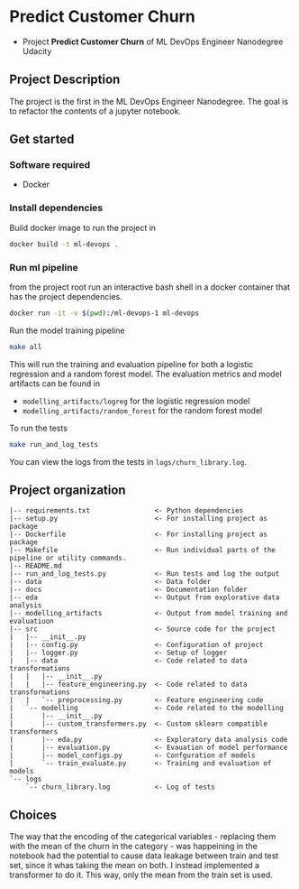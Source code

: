 # Predict Customer Churn

- Project **Predict Customer Churn** of ML DevOps Engineer Nanodegree Udacity

## Project Description
The project is the first in the ML DevOps Engineer Nanodegree.
The goal is to refactor the contents of a jupyter notebook.

## Get started

### Software required
- Docker

### Install dependencies
Build docker image to run the project in
```bash
docker build -t ml-devops .
```

### Run ml pipeline
from the project root run an interactive bash shell in a docker container that has the project dependencies.
```bash
docker run -it -v $(pwd):/ml-devops-1 ml-devops
```

Run the model training pipeline
```bash
make all
```
This will run the training and evaluation pipeline for both a logistic regression and a random forest model.
The evaluation metrics and model artifacts can be found in 
- `modelling_artifacts/logreg` for the logistic regression model 
- `modelling_artifacts/random_forest` for the random forest model

To run the tests
```bash
make run_and_log_tests
```
You can view the logs from the tests in `logs/churn_library.log`.

## Project organization
```
|-- requirements.txt                <- Python dependencies
|-- setup.py                        <- For installing project as package
|-- Dockerfile                      <- For installing project as package
|-- Makefile                        <- Run individual parts of the pipeline or utility commands.
|-- README.md
|-- run_and_log_tests.py            <- Run tests and log the output
|-- data                            <- Data folder
|-- docs                            <- Documentation folder
|-- eda                             <- Output from explorative data analysis
|-- modelling_artifacts             <- Output from model training and evaluatiuon
|-- src                             <- Source code for the project
|   |-- __init__.py
|   |-- config.py                   <- Configuration of project
|   |-- logger.py                   <- Setup of logger
|   |-- data                        <- Code related to data transformations
|   |   |-- __init__.py
|   |   |-- feature_engineering.py  <- Code related to data transformations
|   |   `-- preprocessing.py        <- Feature engineering code
|   `-- modelling                   <- Code related to the modelling
|       |-- __init__.py
|       |-- custom_transformers.py  <- Custom sklearn compatible transformers
|       |-- eda.py                  <- Exploratory data analysis code
|       |-- evaluation.py           <- Evauation of model performance
|       |-- model_configs.py        <- Confguration of models
|       `-- train_evaluate.py       <- Training and evaluation of models
`-- logs
    `-- churn_library.log           <- Log of tests
```

## Choices
The way that the encoding of the categorical variables - replacing them with the mean of the churn in the category - was happeining in the notebook had the potential to cause data leakage between train and test set, since it whas taking the mean on both.
I instead implemented a transformer to do it. This way, only the mean from the train set is used. 


